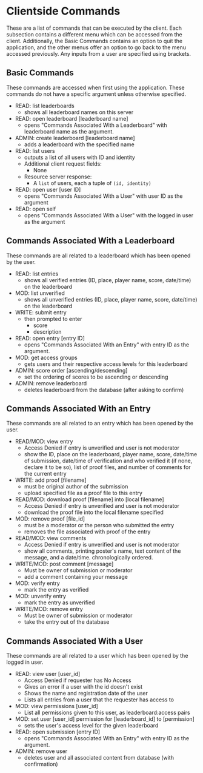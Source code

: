 # Clientside Commands
These are a list of commands that can be executed by the client. Each subsection contains a different menu which can be accessed from the client. Additionally, the Basic Commands contains an option to quit the application, and the other menus offer an option to go back to the menu accessed previously. Any inputs from a user are specified using brackets.
## Basic Commands
These commands are accessed when first using the application. These commands do not have a specific argument unless otherwise specified.
- READ: list leaderboards
  - shows all leaderboard names on this server
- READ: open leaderboard [leaderboard name]
  - opens "Commands Associated With a Leaderboard" with leaderboard name as the argument.
- ADMIN: create leaderboard [leaderboard name]
  - adds a leaderboard with the specified name
- READ: list users
  - outputs a list of all users with ID and identity
  - Additional client request fields:
    - None
  - Resource server response:
    - A `list` of users, each a tuple of `(id, identity)`
- READ: open user [user ID]
  - opens "Commands Associated With a User" with user ID as the argument
- READ: open self
  - opens "Commands Associated With a User" with the logged in user as the argument
## Commands Associated With a Leaderboard
These commands are all related to a leaderboard which has been opened by the user.
- READ: list entries
  - shows all verified entries (ID, place, player name, score, date/time) on the leaderboard
- MOD: list unverified
  - shows all unverified entries (ID, place, player name, score, date/time) on the leaderboard
- WRITE: submit entry
  - then prompted to enter
    - score
    - description
- READ: open entry [entry ID]
  - opens "Commands Associated With an Entry" with entry ID as the argument.
- MOD: get access groups
  - gets users and their respective access levels for this leaderboard
- ADMIN: score order [ascending/descending]
  - set the ordering of scores to be ascending or descending
- ADMIN: remove leaderboard
  - deletes leaderboard from the database (after asking to confirm)
## Commands Associated With an Entry
These commands are all related to an entry which has been opened by the user.
- READ/MOD: view entry
  - Access Denied if entry is unverified and user is not moderator
  - show the ID, place on the leaderboard, player name, score, date/time of submission, date/time of verification and who verified it (if none, declare it to be so), list of proof files, and number of comments for the current entry
- WRITE: add proof [filename]
  - must be original author of the submission
  - upload specified file as a proof file to this entry
- READ/MOD: download proof [filename] into [local filename]
  - Access Denied if entry is unverified and user is not moderator
  - download the proof file into the local filename specified
- MOD: remove proof [file_id]
  - must be a moderator or the person who submitted the entry
  - removes the file associated with proof of the entry
- READ/MOD: view comments
  - Access Denied if entry is unverified and user is not moderator
  - show all comments, printing poster's name, text content of the message, and a date/time. chronologically ordered.
- WRITE/MOD: post comment [message]
  - Must be owner of submission or moderator
  - add a comment containing your message
- MOD: verify entry
  - mark the entry as verified
- MOD: unverify entry
  - mark the entry as unverified
- WRITE/MOD: remove entry
  - Must be owner of submission or moderator
  - take the entry out of the database
## Commands Associated With a User
These commands are all related to a user which has been opened by the logged in user.
- READ: view user [user_id]
  - Access Denied if requester has No Access
  - Gives an error if a user with the id doesn't exist
  - Shows the name and registration date of the user
  - Lists all entries from a user that the requester has access to
- MOD: view permissions [user_id]
  - List all permissions given to this user, as leaderboard:access pairs
- MOD: set user [user_id] permission for [leaderboard_id] to [permission]
  - sets the user's access level for the given leaderboard
- READ: open submission [entry ID]
  - opens "Commands Associated With an Entry" with entry ID as the argument.
- ADMIN: remove user
  - deletes user and all associated content from database (with confirmation)